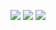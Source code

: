 ![](http://github-profile-summary-cards.vercel.app/api/cards/stats?username=manuelcralves-11&theme=dark)
![](http://github-profile-summary-cards.vercel.app/api/cards/repos-per-language?username=manuelcralves-11&theme=dark)
![](http://github-profile-summary-cards.vercel.app/api/cards/profile-details?username=manuelcralves-11&theme=dark)
